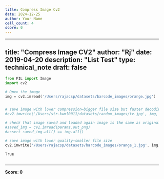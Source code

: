 ```yaml
---
title: Compress Image Cv2
date: 2024-12-25
author: Your Name
cell_count: 4
score: 0
---
```


---
title: "Compress Image CV2"
author: "Rj"
date: 2019-04-20
description: "List Test"
type: technical_note
draft: false
---

```python
from PIL import Image
import cv2
```


```python
# Open the image
img = cv2.imread('/Users/rajacsp/datasets/barcode_images/orange.jpg')


# save image with lower compression—bigger file size but faster decoding
#cv2.imwrite('/Users/str-kwml0011/datasets/random_images/tv.jpg', img, [cv2.IMWRITE_PNG_COMPRESSION, 0])

# check that image saved and loaded again image is the same as original one
#saved_img = cv2.imread(params.out_png)
#assert saved_img.all() == img.all()

# save image with lower quality—smaller file size
cv2.imwrite('/Users/rajacsp/datasets/barcode_images/orange_1.jpg', img, [cv2.IMWRITE_JPEG_QUALITY, 0])
```




    True




```python

```


---
**Score: 0**